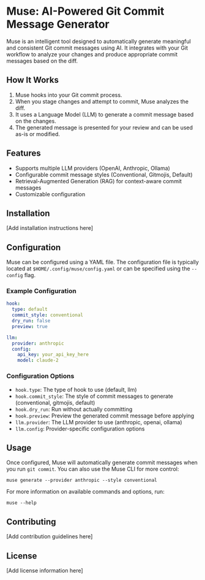 # Muse: AI-Powered Git Commit Message Generator

Muse is an intelligent tool designed to automatically generate meaningful and consistent Git commit messages using AI. It integrates with your Git workflow to analyze your changes and produce appropriate commit messages based on the diff.

## How It Works

1. Muse hooks into your Git commit process.
2. When you stage changes and attempt to commit, Muse analyzes the diff.
3. It uses a Language Model (LLM) to generate a commit message based on the changes.
4. The generated message is presented for your review and can be used as-is or modified.

## Features

- Supports multiple LLM providers (OpenAI, Anthropic, Ollama)
- Configurable commit message styles (Conventional, Gitmojis, Default)
- Retrieval-Augmented Generation (RAG) for context-aware commit messages
- Customizable configuration

## Installation

[Add installation instructions here]

## Configuration

Muse can be configured using a YAML file. The configuration file is typically located at `$HOME/.config/muse/config.yaml` or can be specified using the `--config` flag.

### Example Configuration

```yaml
hook:
  type: default
  commit_style: conventional
  dry_run: false
  preview: true

llm:
  provider: anthropic
  config:
    api_key: your_api_key_here
    model: claude-2
```

### Configuration Options

- `hook.type`: The type of hook to use (default, llm)
- `hook.commit_style`: The style of commit messages to generate (conventional, gitmojis, default)
- `hook.dry_run`: Run without actually committing
- `hook.preview`: Preview the generated commit message before applying
- `llm.provider`: The LLM provider to use (anthropic, openai, ollama)
- `llm.config`: Provider-specific configuration options

## Usage

Once configured, Muse will automatically generate commit messages when you run `git commit`. You can also use the Muse CLI for more control:

```
muse generate --provider anthropic --style conventional
```

For more information on available commands and options, run:

```
muse --help
```

## Contributing

[Add contribution guidelines here]

## License

[Add license information here]
